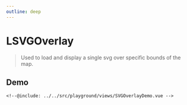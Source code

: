 ```yaml
---
outline: deep
---
```


# LSVGOverlay

> Used to load and display a single svg over specific bounds of the map.

## Demo

<script setup>
import "leaflet/dist/leaflet.css";
</script>

<div class="demo">
    <SVGOverlayDemo />
</div>

```vue{11-14,39}
<!--@include: ../../src/playground/views/SVGOverlayDemo.vue -->
```

<!--@include: ../gen/components/LSVGOverlay.md-->
